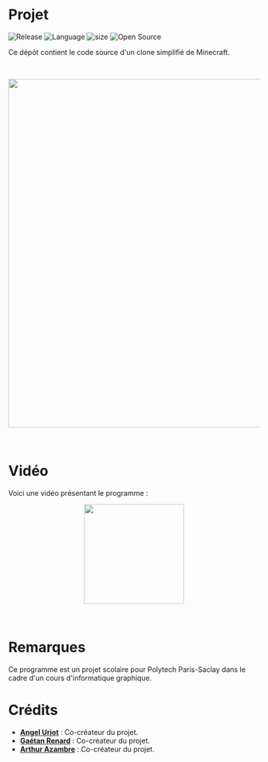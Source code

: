 # Projet

![Release](https://img.shields.io/badge/Release-v1.0-blueviolet)
![Language](https://img.shields.io/badge/Language-C%2B%2B-0052cf)
![size](https://img.shields.io/badge/Size-52%20Mo-f12222)
![Open Source](https://badges.frapsoft.com/os/v2/open-source.svg?v=103)
<br/>

Ce dépôt contient le code source d'un clone simplifié de Minecraft.

<br/>

<p align="center">
	<img src="https://i.imgur.com/RCGkX52.png" width="700">
</p>

<br/>

# Vidéo

Voici une vidéo présentant le programme :

[<p align="center"><img src="" width="200"></p>](https://www.youtube.com/)

<br/>


# Remarques

Ce programme est un projet scolaire pour Polytech Paris-Saclay dans le cadre d'un cours d'informatique graphique.

# Crédits

* [**Angel Uriot**](https://github.com/angeluriot) : Co-créateur du projet.
* [**Gaétan Renard**]() : Co-créateur du projet.
* [**Arthur Azambre**]() : Co-créateur du projet.

